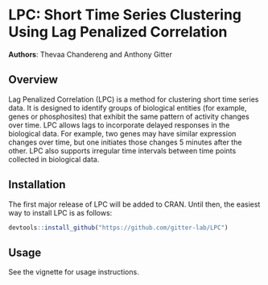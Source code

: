 # LPC: Short Time Series Clustering Using Lag Penalized Correlation

**Authors**: Thevaa Chandereng and Anthony Gitter


Overview
--------
Lag Penalized Correlation (LPC) is a method for clustering short time series data.
It is designed to identify groups of biological entities (for example, genes or phosphosites) that exhibit the same pattern of activity changes over time.
LPC allows lags to incorporate delayed responses in the biological data.
For example, two genes may have similar expression changes over time, but one initiates those changes 5 minutes after the other.
LPC also supports irregular time intervals between time points collected in biological data.

Installation
------------
The first major release of LPC will be added to CRAN.
Until then, the easiest way to install LPC is as follows:
``` r
devtools::install_github("https://github.com/gitter-lab/LPC")
```

Usage
------------
See the vignette for usage instructions.
